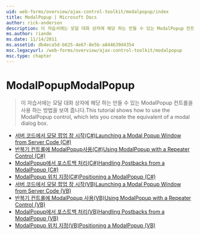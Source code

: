 ```yaml
---
uid: web-forms/overview/ajax-control-toolkit/modalpopup/index
title: ModalPopup | Microsoft Docs
author: rick-anderson
description: 이 자습서에는 모달 대화 상자에 해당 하는 만들 수 있는 ModalPopup 컨트롤을 사용 하는 방법을 보여 줍니다.
ms.author: riande
ms.date: 11/14/2011
ms.assetid: db4eca5d-b625-4e67-8e5b-a844639d4354
msc.legacyurl: /web-forms/overview/ajax-control-toolkit/modalpopup
msc.type: chapter
---
```

<a name="modalpopup"></a><span data-ttu-id="91ec9-103">ModalPopup</span><span class="sxs-lookup"><span data-stu-id="91ec9-103">ModalPopup</span></span>
====================
> <span data-ttu-id="91ec9-104">이 자습서에는 모달 대화 상자에 해당 하는 만들 수 있는 ModalPopup 컨트롤을 사용 하는 방법을 보여 줍니다.</span><span class="sxs-lookup"><span data-stu-id="91ec9-104">This tutorial shows how to use the ModalPopup control, which lets you create the equivalent of a modal dialog box.</span></span>


- [<span data-ttu-id="91ec9-105">서버 코드에서 모달 팝업 창 시작(C#)</span><span class="sxs-lookup"><span data-stu-id="91ec9-105">Launching a Modal Popup Window from Server Code (C#)</span></span>](launching-a-modal-popup-window-from-server-code-cs.md)
- [<span data-ttu-id="91ec9-106">반복기 컨트롤에 ModalPopup사용(C#)</span><span class="sxs-lookup"><span data-stu-id="91ec9-106">Using ModalPopup with a Repeater Control (C#)</span></span>](using-modalpopup-with-a-repeater-control-cs.md)
- [<span data-ttu-id="91ec9-107">ModalPopup에서 포스트백 처리(C#)</span><span class="sxs-lookup"><span data-stu-id="91ec9-107">Handling Postbacks from a ModalPopup (C#)</span></span>](handling-postbacks-from-a-modalpopup-cs.md)
- [<span data-ttu-id="91ec9-108">ModalPopup 위치 지정(C#)</span><span class="sxs-lookup"><span data-stu-id="91ec9-108">Positioning a ModalPopup (C#)</span></span>](positioning-a-modalpopup-cs.md)
- [<span data-ttu-id="91ec9-109">서버 코드에서 모달 팝업 창 시작(VB)</span><span class="sxs-lookup"><span data-stu-id="91ec9-109">Launching a Modal Popup Window from Server Code (VB)</span></span>](launching-a-modal-popup-window-from-server-code-vb.md)
- [<span data-ttu-id="91ec9-110">반복기 컨트롤에 ModalPopup 사용(VB)</span><span class="sxs-lookup"><span data-stu-id="91ec9-110">Using ModalPopup with a Repeater Control (VB)</span></span>](using-modalpopup-with-a-repeater-control-vb.md)
- [<span data-ttu-id="91ec9-111">ModalPopup에서 포스트백 처리(VB)</span><span class="sxs-lookup"><span data-stu-id="91ec9-111">Handling Postbacks from a ModalPopup (VB)</span></span>](handling-postbacks-from-a-modalpopup-vb.md)
- [<span data-ttu-id="91ec9-112">ModalPopup 위치 지정(VB)</span><span class="sxs-lookup"><span data-stu-id="91ec9-112">Positioning a ModalPopup (VB)</span></span>](positioning-a-modalpopup-vb.md)
